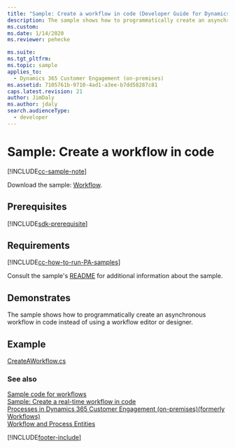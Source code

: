 ```yaml
---
title: "Sample: Create a workflow in code (Developer Guide for Dynamics 365 Customer Engagement (on-premises)) | MicrosoftDocs"
description: The sample shows how to programmatically create an asynchronous workflow in code instead of using a workflow editor or designer.
ms.custom:
ms.date: 1/14/2020
ms.reviewer: pehecke

ms.suite:
ms.tgt_pltfrm:
ms.topic: sample
applies_to:
  - Dynamics 365 Customer Engagement (on-premises)
ms.assetid: 7105761b-9710-4ad1-a3ee-b7dd58287c81
caps.latest.revision: 21
author: JimDaly
ms.author: jdaly
search.audienceType:
  - developer
---
```


# Sample: Create a workflow in code

[!INCLUDE[cc-sample-note](./includes/cc-sample-note.md)]

Download the sample: [Workflow](https://github.com/microsoft/PowerApps-Samples/tree/master/dataverse/orgsvc/CSharp/Workflow).

## Prerequisites

[!INCLUDE[sdk-prerequisite](../includes/sdk-prerequisite.md)]

## Requirements

[!INCLUDE[cc-how-to-run-PA-samples](./includes/cc-how-to-run-PA-samples.md)]

Consult the sample's [README](https://github.com/microsoft/PowerApps-Samples/blob/master/dataverse/orgsvc/CSharp/Workflow/README.md) for additional information about the sample.

## Demonstrates

The sample shows how to programmatically create an asynchronous workflow in code instead of using a workflow editor or designer.

## Example

[CreateAWorkflow.cs](https://github.com/microsoft/PowerApps-Samples/blob/master/dataverse/orgsvc/CSharp/Workflow/Workflow/CreateAWorkflow.cs)

### See also

[Sample code for workflows](sample-code-processes.md)  
 [Sample: Create a real-time workflow in code](sample-create-real-time-workflow-code.md)  
 [Processes in Dynamics 365 Customer Engagement (on-premises)(formerly Workflows)](automate-business-processes-customer-engagement.md)  
 [Workflow and Process Entities](workflow-process-entities.md)

[!INCLUDE[footer-include](../../../includes/footer-banner.md)]
